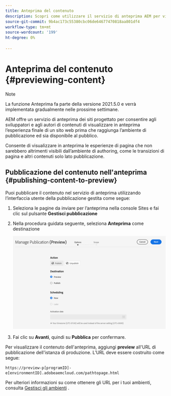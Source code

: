 ```yaml
---
title: Anteprima del contenuto
description: Scopri come utilizzare il servizio di anteprima AEM per visualizzare in anteprima il contenuto prima di iniziare la pubblicazione.
source-git-commit: 9b4ac173c55380cbc06de64677470818aa801df4
workflow-type: tm+mt
source-wordcount: '199'
ht-degree: 0%

---
```



# Anteprima del contenuto {#previewing-content}

>[!NOTE]
>
>La funzione Anteprima fa parte della versione 2021.5.0 e verrà implementata gradualmente nelle prossime settimane.

AEM offre un servizio di anteprima dei siti progettato per consentire agli sviluppatori e agli autori di contenuti di visualizzare in anteprima l’esperienza finale di un sito web prima che raggiunga l’ambiente di pubblicazione ed sia disponibile al pubblico.

Consente di visualizzare in anteprima le esperienze di pagina che non sarebbero altrimenti visibili dall’ambiente di authoring, come le transizioni di pagina e altri contenuti solo lato pubblicazione.

## Pubblicazione del contenuto nell&#39;anteprima {#publishing-content-to-preview}

Puoi pubblicare il contenuto nel servizio di anteprima utilizzando l’interfaccia utente della pubblicazione gestita come segue:

1. Seleziona le pagine da inviare per l’anteprima nella console Sites e fai clic sul pulsante **Gestisci pubblicazione**
1. Nella procedura guidata seguente, seleziona **Anteprima** come destinazione

   ![pubblicazione gestita](/help/sites-cloud/authoring/assets/previewmanagedpublication.png)

1. Fai clic su **Avanti**, quindi su **Pubblica** per confermare.

Per visualizzare il contenuto dell&#39;anteprima, aggiungi **preview** all&#39;URL di pubblicazione dell&#39;istanza di produzione. L’URL deve essere costruito come segue:

```
https://preview-p[programID]-e[environmentID].adobeaemcloud.com/pathtopage.html
```

Per ulteriori informazioni su come ottenere gli URL per i tuoi ambienti, consulta [Gestisci gli ambienti](https://experienceleague.adobe.com/docs/experience-manager-cloud-manager/using/how-to-use/manage-your-environment.html?lang=en) .

